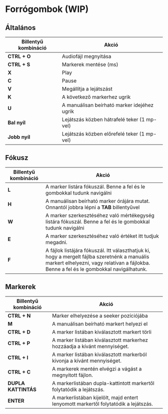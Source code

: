 # Forrógombok (WIP)

## Általános
| Billentyű kombináció  | Akció  |
| ------------ | ------------ |
| **CTRL + O** | Audiofájl megnyitása |
| **CTRL + S** | Markerek mentése (ms) |
| **X** | Play |
| **C** | Pause |
| **V** | Megállítja a lejátszást |
| **K** | A következő markerhez ugrik |
| **U** | A manuálisan beírható marker idejéhez ugrik |
| **Bal nyíl** | Lejátszás közben hátrafelé teker (1 mp-vel) |
| **Jobb nyíl** | Lejátszás közben előrefelé teker (1 mp-vel) |

## Fókusz
| Billentyű kombináció  | Akció  |
| ------------ | ------------ |
| **L** | A marker listára fókuszál. Benne a fel és le gombokkal tudunk navigálni |
| **H** | A manuálisan beírható marker órájára mutat. Onnantól jobbra lépni a **TAB** billentyűvel |
| **W** | A marker szerkesztéséhez való mértékegység listára fókuszál. Benne a fel és le gombokkal tudunk navigálni |
| **E** | A marker szerkesztéséhez való értéket itt tudjuk megadni. |
| **F** | A fájlok listájára fókuszál. Itt választhatjuk ki, hogy a mergelt fájlba szeretnénk a manuális markert elhelyezni, vagy relatívan a fájlokba. Benne a fel és le gombokkal navigálhatunk. |

## Markerek
| Billentyű kombináció  | Akció  |
| ------------ | ------------ |
| **CTRL + N** | Marker elhelyezése a seeker pozíciójába |
| **M** | A manuálisan beírható markert helyezi el |
| **CTRL + D** | A marker listában kiválasztott markert törli |
| **CTRL + P** | A marker listában kiválasztott markerhez hozzáadja a kívánt mennyiséget. |
| **CTRL + I** | A marker listában kiválasztott markerból kivonja a kívánt mennyiséget. |
| **CTRL + C** | A markerek mentén elvégzi a vágást a megnyitott fájlon. |
| **DUPLA KATTINTÁS** | A markerlistában dupla-kattintott markertől folytatódik a lejátszás. |
| **ENTER** | A markerlistában kijelölt, majd entert lenyomott markertől folytatódik a lejátszás. |